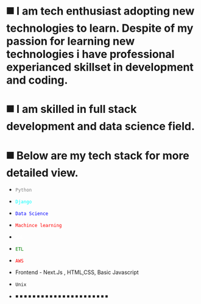 # ◼️ I am tech enthusiast adopting new technologies to learn. Despite of my passion for learning new technologies i have professional experianced skillset in development and coding.
# ◼️ I am skilled in full stack development and data science field.
# ◼️ Below are my tech stack for more detailed view.
* <code style="color : Grey" >Python</code>
* <code style="color : Aqua" >Django</code>
* <code style="color : Blue" >Data Science</code>
* <code style="color : Red" >Machince learning</code>
* <code style="color : white" >SQL</code>
* <code style="color : Green" >ETL</code>
* <code style="color : Red" >AWS</code>
* Frontend - Next.Js , HTML,CSS, Basic Javascript
* <code style="color :Yellogreen" >Unix</code>

* ◾ ◾  ◾  ◾  ◾  ◾  ◾  ◾  ◾  ◾  ◾  ◾  ◾  ◾  ◾  ◾  ◾  ◾  ◾  ◾  ◾  ◾ 

